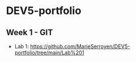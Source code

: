 # DEV5-portfolio

## Week 1 - GIT
* Lab 1: https://github.com/MarieSerroyen/DEV5-portfolio/tree/main/Lab%201